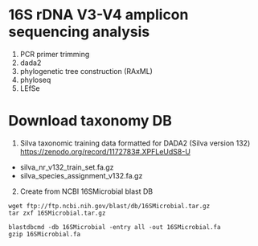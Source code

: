 # 16S rDNA V3-V4 amplicon sequencing analysis

1. PCR primer trimming
2. dada2
3. phylogenetic tree construction (RAxML)
4. phyloseq
5. LEfSe

# Download taxonomy DB

1. Silva taxonomic training data formatted for DADA2 (Silva version 132)
https://zenodo.org/record/1172783#.XPFLeUdS8-U
* silva_nr_v132_train_set.fa.gz
* silva_species_assignment_v132.fa.gz

2. Create from NCBI 16SMicrobial blast DB
```
wget ftp://ftp.ncbi.nih.gov/blast/db/16SMicrobial.tar.gz
tar zxf 16SMicrobial.tar.gz

blastdbcmd -db 16SMicrobial -entry all -out 16SMicrobial.fa
gzip 16SMicrobial.fa
```

